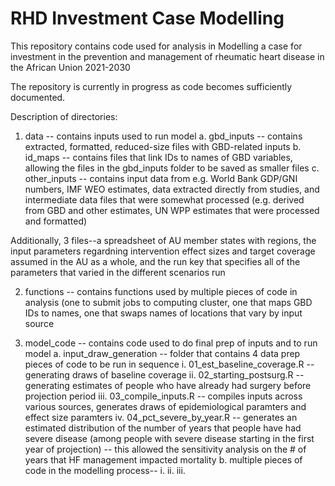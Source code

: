 # RHD Investment Case Modelling

This repository contains code used for analysis in Modelling a case for investment in the prevention and management of rheumatic heart disease in the African Union 2021-2030 

The repository is currently in progress as code becomes sufficiently documented. 

Description of directories:

1. data -- contains inputs used to run model
  a. gbd_inputs -- contains extracted, formatted, reduced-size files with GBD-related inputs
  b. id_maps -- contains files that link IDs to names of GBD variables, allowing the files in the gbd_inputs folder to be saved as smaller files
  c. other_inputs -- contains input data from e.g. World Bank GDP/GNI numbers, IMF WEO estimates, data extracted directly from studies, and intermediate data files
  that were somewhat processed (e.g. derived from GBD and other estimates, UN WPP estimates that were processed and formatted)
  
  Additionally, 3 files--a spreadsheet of AU member states with regions, the input parameters regardning intervention effect sizes and target coverage assumed in the AU as a
  whole, and the run key that specifies all of the parameters that varied in the different scenarios run

2. functions -- contains functions used by multiple pieces of code in analysis (one to submit jobs to computing cluster, one that maps GBD IDs to names, one that swaps names
of locations that vary by input source

3. model_code -- contains code used to do final prep of inputs and to run model
  a. input_draw_generation -- folder that contains 4 data prep pieces of code to be run in sequence
    i. 01_est_baseline_coverage.R -- generating draws of baseline coverage
    ii. 02_starting_postsurg.R -- generating estimates of people who have already had surgery before projection period
    iii. 03_compile_inputs.R -- compiles inputs across various sources, generates draws of epidemiological paramters and effect size paramters
    iv. 04_pct_severe_by_year.R -- generates an estimated distribution of the number of years that people have had severe disease (among people with severe disease starting 
    in the first year of projection) -- this allowed the sensitivity analysis on the # of years that HF management impacted mortality
  b. multiple pieces of code in the modelling process--
    i.
    ii.
    iii.
